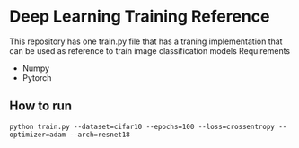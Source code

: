 # Deep Learning Training Reference

This repository has one train.py file that has a traning implementation that can be used as reference to train image classification models
Requirements
* Numpy
* Pytorch

How to run
----------
``` 
python train.py --dataset=cifar10 --epochs=100 --loss=crossentropy --optimizer=adam --arch=resnet18
```
